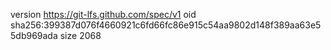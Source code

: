 version https://git-lfs.github.com/spec/v1
oid sha256:399387d076f4660921c6fd66fc86e915c54aa9802d148f389aa63e55db969ada
size 2068
